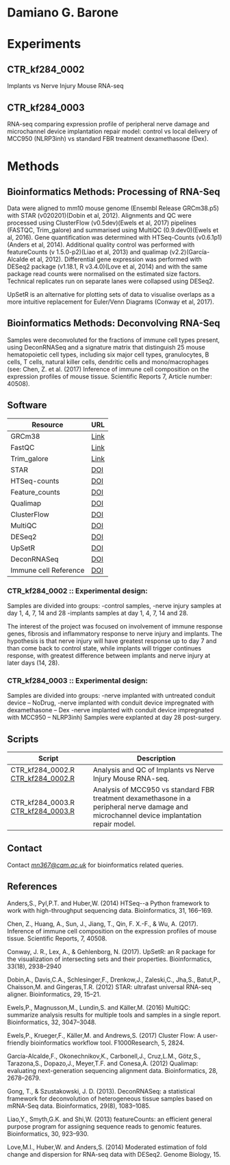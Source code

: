 # Damiano G. Barone




# Experiments

## CTR_kf284_0002

Implants vs Nerve Injury Mouse RNA-seq

## CTR_kf284_0003

RNA-seq comparing expression profile of peripheral nerve damage and microchannel device implantation repair model: control vs local delivery of MCC950 (NLRP3inh) vs  standard FBR treatment dexamethasone (Dex).


# Methods

## Bioinformatics Methods: Processing of RNA-Seq

Data were aligned to mm10 mouse genome (Ensembl Release GRCm38.p5) with STAR (v020201)(Dobin et al, 2012). Alignments and QC were processed using ClusterFlow (v0.5dev)(Ewels et al, 2017) pipelines (FASTQC, Trim_galore) and summarised using MultiQC (0.9.dev0)(Ewels et al, 2016). Gene quantification was determined with HTSeq-Counts (v0.6.1p1)(Anders et al, 2014). Additional quality control was performed with featureCounts (v 1.5.0-p2)(Liao et al, 2013) and qualimap (v2.2)(García-Alcalde et al, 2012). Differential gene expression was performed with DESeq2 package (v1.18.1, R v3.4.0)(Love et al, 2014) and with the same package read counts were normalised on the estimated size factors. Technical replicates run on separate lanes were collapsed using DESeq2.

UpSetR is an alternative for plotting sets of data to visualise overlaps as a more intuitive replacement for Euler/Venn Diagrams (Conway et al, 2017).

## Bioinformatics Methods: Deconvolving RNA-Seq

Samples were deconvoluted for the fractions of immune cell types present, using DeconRNASeq and a signature matrix that distinguish 25 mouse hematopoietic cell types, including six major cell types, granulocytes, B cells, T cells, natural killer cells, dendritic cells and mono/macrophages (see: Chen, Z. et al. (2017) Inference of immune cell composition on the expression profiles of mouse tissue. Scientific Reports 7, Article number: 40508).


## Software

Resource              | URL
--------------------- | --------------
GRCm38                | [Link](http://mar2016.archive.ensembl.org/index.html)
FastQC                | [Link](http://www.bioinformatics.babraham.ac.uk/projects/fastqc/)
Trim_galore           | [Link](http://www.bioinformatics.babraham.ac.uk/projects/trim_galore/)
STAR                  | [DOI](http://dx.doi.org/10.1093/bioinformatics/bts635)
HTSeq-counts          | [DOI](http://dx.doi.org/10.1093/bioinformatics/btu638)
Feature_counts        | [DOI](http://dx.doi.org/10.1093/bioinformatics/btt656)
Qualimap              | [DOI](http://dx.doi.org/10.1093/bioinformatics/bts503)
ClusterFlow           | [DOI](http://dx.doi.org/10.12688/f1000research.10335.2)
MultiQC               | [DOI](http://dx.doi.org/10.1093/bioinformatics/btw354)
DESeq2                | [DOI](http://dx.doi.org/10.1186/s13059-014-0550-8)
UpSetR                | [DOI](http://dx.doi.org/10.1093/bioinformatics/btx364)
DeconRNASeq           | [DOI](http://dx.doi.org/10.1093/bioinformatics/btt090)
Immune cell Reference | [DOI](http://dx.doi.org/10.1038/srep40508)


### CTR_kf284_0002 :: Experimental design: 

Samples are divided into groups: 
-control samples, 
-nerve injury samples at day 1, 4, 7, 14 and 28 
-implants samples at day 1, 4, 7, 14 and 28.

The interest of the project was focused on involvement of immune response genes, fibrosis and inflammatory response to nerve injury and implants. The hypothesis is that nerve injury will have greatest response up to day 7 and than come back to control state, while implants will trigger continues response, with greatest difference between implants and nerve injury at later days (14, 28).


### CTR_kf284_0003 :: Experimental design: 

Samples are divided into groups: 
-nerve implanted with untreated conduit device – NoDrug, 
-nerve implanted with conduit device impregnated with dexamethasone – Dex
-nerve implanted with conduit device impregnated with MCC950 – NLRP3inh)
Samples were explanted at day 28 post-surgery.









## Scripts

Script                      |   Description
----                        | ----
CTR_kf284_0002.R  [CTR_kf284_0002.R](R_scripts/CTR_kf284_0002.R) |  Analysis and QC of Implants vs Nerve Injury Mouse RNA-seq.
CTR_kf284_0003.R  [CTR_kf284_0003.R](R_scripts/CTR_kf284_0003.R) |  Analysis of MCC950 vs standard FBR treatment dexamethasone in a peripheral nerve damage and microchannel device implantation repair model.


## Contact

Contact *mn367@cam.ac.uk* for bioinformatics related queries.


## References

Anders,S., Pyl,P.T. and Huber,W. (2014) HTSeq--a Python framework to work with high-throughput sequencing data. Bioinformatics, 31, 166–169.

Chen, Z., Huang, A., Sun, J., Jiang, T., Qin, F. X.-F., & Wu, A. (2017). Inference of immune cell composition on the expression profiles of mouse tissue. Scientific Reports, 7, 40508.

Conway, J. R., Lex, A., & Gehlenborg, N. (2017). UpSetR: an R package for the visualization of intersecting sets and their properties. Bioinformatics, 33(18), 2938–2940

Dobin,A., Davis,C.A., Schlesinger,F., Drenkow,J., Zaleski,C., Jha,S., Batut,P., Chaisson,M. and Gingeras,T.R. (2012) STAR: ultrafast universal RNA-seq aligner. Bioinformatics, 29, 15–21.

Ewels,P., Magnusson,M., Lundin,S. and Käller,M. (2016) MultiQC: summarize analysis results for multiple tools and samples in a single report. Bioinformatics, 32, 3047–3048.

Ewels,P., Krueger,F., Käller,M. and Andrews,S. (2017) Cluster Flow: A user-friendly bioinformatics workflow tool. F1000Research, 5, 2824.

García-Alcalde,F., Okonechnikov,K., Carbonell,J., Cruz,L.M., Götz,S., Tarazona,S., Dopazo,J., Meyer,T.F. and Conesa,A. (2012) Qualimap: evaluating next-generation sequencing alignment data. Bioinformatics, 28, 2678–2679.

Gong, T., & Szustakowski, J. D. (2013). DeconRNASeq: a statistical framework for deconvolution of heterogeneous tissue samples based on mRNA-Seq data. Bioinformatics, 29(8), 1083–1085.

Liao,Y., Smyth,G.K. and Shi,W. (2013) featureCounts: an efficient general purpose program for assigning sequence reads to genomic features. Bioinformatics, 30, 923–930.

Love,M.I., Huber,W. and Anders,S. (2014) Moderated estimation of fold change and dispersion for RNA-seq data with DESeq2. Genome Biology, 15.
